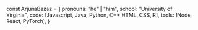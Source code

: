 const ArjunaBazaz = {
  pronouns: "he" | "him",
  school: "University of Virginia",
  code: [Javascript, Java, Python, C++ HTML, CSS, R],
  tools: [Node, React, PyTorch],
}
